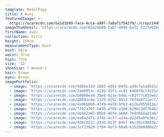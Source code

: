 ```yaml
---
template: ModelPage
title: A Avei
featuredImage: >-
  https://ucarecdn.com/ba1d1b99-7ace-4cca-a907-7a8a71f54279/-/crop/2449x1305/0,0/-/preview/
imageThumbnail: 'https://ucarecdn.com/02a2db80-fab7-4b94-ba72-5317eb3bc08c/'
firstName: Avei
collection: Girls
height: 159cm
measurementType: bust
bust: 68cm
waist: 57cm
hips: 77cm
size: '12'
shoeSize: 7 Women's
hair: Brown
eyes: Brown
imagePortfolio:
  - image: 'https://ucarecdn.com/9dbbe32d-28d3-4d53-847b-ad9cfa1a0555/'
  - image: 'https://ucarecdn.com/2de6953c-d22b-45f1-ac91-e46070c13215/'
  - image: 'https://ucarecdn.com/b0000ea0-3be8-421e-b40c-c01f77c033e6/'
  - image: 'https://ucarecdn.com/88692c4e-1325-4152-9913-78f4a8712ec7/'
  - image: 'https://ucarecdn.com/4a96bbb8-4749-4a78-9f63-612bd955813e/'
  - image: 'https://ucarecdn.com/7f02a707-b430-4f05-a18d-b29bc3dff648/'
  - image: 'https://ucarecdn.com/eb942a65-0bb9-46f8-a60d-7e8d564ad1a8/'
  - image: 'https://ucarecdn.com/ee6a2471-2745-4c77-a24a-d2245e0fe30c/'
  - image: 'https://ucarecdn.com/dd9cb222-d33d-4217-89ef-46c301e98436/'
  - image: 'https://ucarecdn.com/1cf23920-1f94-4ef3-b8a8-b1529b0d00e2/'
---
```


